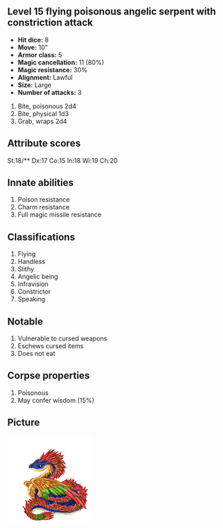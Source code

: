 ## Level 15 flying poisonous angelic serpent with constriction attack

- **Hit dice:** 8
- **Move:** 10"
- **Armor class:** 5
- **Magic cancellation:** 11 (80%)
- **Magic resistance:** 30%
- **Alignment:** Lawful
- **Size:** Large
- **Number of attacks:** 3
1. Bite, poisonous 2d4
2. Bite, physical 1d3
3. Grab, wraps 2d4

## Attribute scores

St:18/** Dx:17 Co:15 In:18 Wi:19 Ch:20

## Innate abilities

1. Poison resistance
2. Charm resistance
3. Full magic missile resistance

## Classifications

1. Flying
2. Handless
3. Slithy
4. Angelic being
5. Infravision
6. Constrictor
7. Speaking

## Notable

1. Vulnerable to cursed weapons
2. Eschews cursed items
3. Does not eat

## Corpse properties

1. Poisonous
2. May confer wisdom (15%)

## Picture

![Couatl](https://github.com/hyvanmielenpelit/GnollHackTileSet/blob/main/Monsters/couatl/couatl.png?raw=true)
